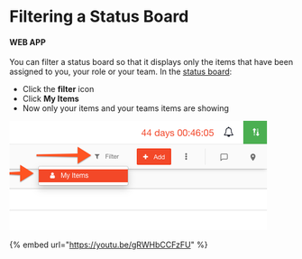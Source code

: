 # Filtering a Status Board

#### WEB APP

You can filter a status board so that it displays only the items that have been assigned to you, your role or your team. In the [status board](./):

* Click the **filter** icon
* Click **My Items**
* Now only your items and your teams items are showing

![](../../.gitbook/assets/filteting-a-status-board.png)

{% embed url="https://youtu.be/gRWHbCCFzFU" %}



